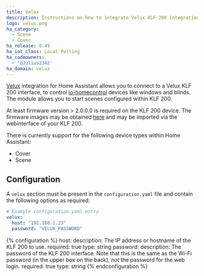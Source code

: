 ```yaml
---
title: Velux
description: Instructions on how to integrate Velux KLF 200 integration with Home Assistant.
logo: velux.png
ha_category:
  - Scene
  - Cover
ha_release: 0.49
ha_iot_class: Local Polling
ha_codeowners:
  - '@Julius2342'
ha_domain: velux
---
```


[Velux](https://www.velux.com/) integration for Home Assistant allows you to connect to a Velux KLF 200 interface, to control [io-homecontrol](http://www.io-homecontrol.com) devices like windows and blinds. The module allows you to start scenes configured within KLF 200.

At least firmware version > 2.0.0.0 is required on the KLF 200 device. The firmware images may be obtained [here](https://www.velux.com/api/klf200) and may be imported via the webinterface of your KLF 200.

There is currently support for the following device types within Home Assistant:

- Cover
- Scene

## Configuration

A `velux` section must be present in the `configuration.yaml` file and contain the following options as required:

```yaml
# Example configuration.yaml entry
velux:
  host: "192.168.1.23"
  password: "VELUX_PASSWORD"
```

{% configuration %}
host:
  description: The IP address or hostname of the KLF 200 to use.
  required: true
  type: string
password:
  description: The password of the KLF 200 interface. Note that this is the same as the Wi-Fi password (in the upper box on the back), *not* the password for the web login.
  required: true
  type: string
{% endconfiguration %}
